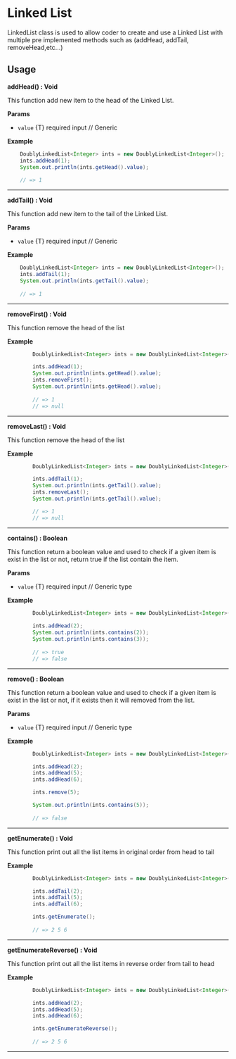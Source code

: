 # Linked List
LinkedList class is used to allow coder to create and use a Linked List with multiple pre implemented methods such as
(addHead, addTail, removeHead,etc...)

## Usage
**addHead() : Void**

This function add new item to the head of the Linked List.

**Params**
- ```value``` {T} required input  // Generic

**Example**
```java
    DoublyLinkedList<Integer> ints = new DoublyLinkedList<Integer>();
    ints.addHead(1);
    System.out.println(ints.getHead().value);
    
    // => 1
```
<hr>

**addTail() : Void**

This function add new item to the tail of the Linked List.

**Params**
- ```value``` {T} required input  // Generic

**Example**
```java
    DoublyLinkedList<Integer> ints = new DoublyLinkedList<Integer>();
    ints.addTail(1);
    System.out.println(ints.getTail().value);
    
    // => 1
```

<hr>

**removeFirst() : Void**

This function remove the head of the list

**Example**
```java
        DoublyLinkedList<Integer> ints = new DoublyLinkedList<Integer>();

        ints.addHead(1);
        System.out.println(ints.getHead().value);
        ints.removeFirst();
        System.out.println(ints.getHead().value);
        
        // => 1   
        // => null
```

<hr>

**removeLast() : Void**

This function remove the head of the list

**Example**
```java
        DoublyLinkedList<Integer> ints = new DoublyLinkedList<Integer>();

        ints.addTail(1);
        System.out.println(ints.getTail().value);
        ints.removeLast();
        System.out.println(ints.getTail().value);

        // => 1   
        // => null
```

<hr>

**contains() : Boolean**

This function return a boolean value and used to check if a given item is exist in the list or not, return true if the list contain the item.

**Params**
- ```value``` {T} required input  // Generic type

**Example**
```java
        DoublyLinkedList<Integer> ints = new DoublyLinkedList<Integer>();
        
        ints.addHead(2);
        System.out.println(ints.contains(2));
        System.out.println(ints.contains(3));
        
        // => true
        // => false
```

<hr>

**remove() : Boolean**

This function return a boolean value and used to check if a given item is exist in the list or not, if it exists then it will removed from the list.

**Params**
- ```value``` {T} required input  // Generic type

**Example**
```java
        DoublyLinkedList<Integer> ints = new DoublyLinkedList<Integer>();

        ints.addHead(2);
        ints.addHead(5);
        ints.addHead(6);

        ints.remove(5);

        System.out.println(ints.contains(5));
        
        // => false
```

<hr>


**getEnumerate() : Void**

This function print out all the list items in original order from head to tail

**Example**
```java
        DoublyLinkedList<Integer> ints = new DoublyLinkedList<Integer>();

        ints.addTail(2);
        ints.addTail(5);
        ints.addTail(6);

        ints.getEnumerate();
        
        // => 2 5 6       
```

<hr>

**getEnumerateReverse() : Void**

This function print out all the list items in reverse order from tail to head

**Example**
```java
        DoublyLinkedList<Integer> ints = new DoublyLinkedList<Integer>();

        ints.addHead(2);
        ints.addHead(5);
        ints.addHead(6);

        ints.getEnumerateReverse();
        
        // => 2 5 6       
```

<hr>
